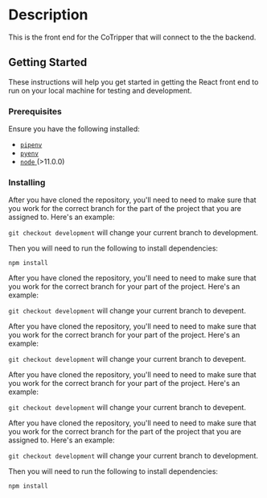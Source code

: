 # Description

This is the front end for the CoTripper that will connect to the the backend. 

## Getting Started

These instructions will help you get started in getting the React front end to run on your local machine for testing and development. 

### Prerequisites

Ensure you have the following installed:

* [ `pipenv` ](https://github.com/pypa/pipenv)
* [ `pyenv` ](https://github.com/pyenv/pyenv)
* [ `node` ](https://nodejs.org/en/) (>11.0.0)

### Installing

After you have cloned the repository, you'll need to need to make sure that you work for the correct branch for the part of the project that you are assigned to. Here's an example:

`git checkout development` will change your current branch to development.

Then you will need to run the following to install dependencies:

`npm install`

After you have cloned the repository, you'll need to need to make sure that you work for the correct branch for your part of the project. Here's an example:

`git checkout development` will change your current branch to devepent.

After you have cloned the repository, you'll need to need to make sure that you work for the correct branch for your part of the project. Here's an example:

`git checkout development` will change your current branch to devepent.

After you have cloned the repository, you'll need to need to make sure that you work for the correct branch for your part of the project. Here's an example:

`git checkout development` will change your current branch to devepent.

After you have cloned the repository, you'll need to need to make sure that you work for the correct branch for the part of the project that you are assigned to. Here's an example:

`git checkout development` will change your current branch to development.

Then you will need to run the following to install dependencies:

`npm install`